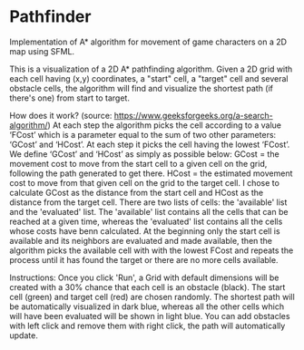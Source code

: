 # Pathfinder
Implementation of A* algorithm for movement of game characters on a 2D map using SFML.

This is a visualization of a 2D A* pathfinding algorithm.
Given a 2D grid with each cell having (x,y) coordinates, a "start" cell, a "target" cell and several obstacle cells, the algorithm will find and visualize
the shortest path (if there's one) from start to target.

How does it work? (source: https://www.geeksforgeeks.org/a-search-algorithm/)
At each step the algorithm picks the cell according to a value ‘FCost’ which is a parameter equal to the sum of two other parameters: ‘GCost’
and ‘HCost’. At each step it picks the cell having the lowest ‘FCost’.
We define ‘GCost’ and ‘HCost’ as simply as possible below:
GCost = the movement cost to move from the start cell to a given cell on the grid, following the path generated to get there. 
HCost = the estimated movement cost to move from that given cell on the grid to the target cell.
I chose to calculate GCost as the distance from the start cell and HCost as the distance from the target cell.
There are two lists of cells: the 'available' list and the 'evaluated' list.
The 'available' list contains all the cells that can be reached at a given time, whereas the 'evaluated' list contains all the cells whose costs have benn calculated.
At the beginning only the start cell is available and its neighbors are evaluated and made available, then the algorithm picks the available cell with with the lowest
FCost and repeats the process until it has found the target or there are no more cells available.

Instructions:
Once you click 'Run', a Grid with default dimensions will be created with a 30% chance that each cell is an obstacle (black). The start cell (green) and target cell (red) are chosen randomly. The shortest path will be automatically visualized in dark blue, whereas all the other cells which will have been evaluated will be shown in light blue. You can add obstacles with left click and remove them with right click, the path will automatically update.


